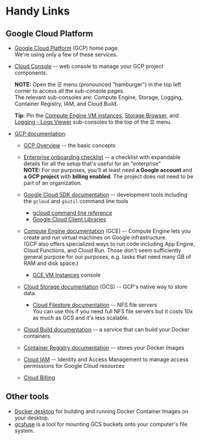 # Handy Links

## Google Cloud Platform

* [Google Cloud Platform](https://cloud.google.com/) (GCP) home page.  
  We're using only a few of these services.

* [Cloud Console](https://console.cloud.google.com/home/dashboard) -- web console to
  manage your GCP project components.

  **NOTE:** Open the ☰ menu (pronounced "hamburger") in the top left corner to access
  all the sub-console pages.  
  The relevant sub-consoles are: Compute Engine, Storage, Logging, Container Registry,
  IAM, and Cloud Build.

  **Tip:** Pin the
  [Compute Engine VM instances](https://console.cloud.google.com/compute/instances),
  [Storage Browser](https://console.cloud.google.com/storage/browser), and
  [Logging - Logs Viewer](https://console.cloud.google.com/logs/query)
  sub-consoles to the top of the ☰ menu.

* [GCP documentation](https://cloud.google.com/docs): 

  * [GCP Overview](https://cloud.google.com/docs/overview) -- the basic concepts

  * [Enterprise onboarding checklist](https://cloud.google.com/docs/enterprise/onboarding-checklist)
  -- a checklist with expandable details for all the setup that's useful for
  an "enterprise"  
    **NOTE:** For our purposes, you'll at least need **a Google account** and
    **a GCP project** with **billing enabled**. The project does not need to be part
    of an organization.

  * [Google Cloud SDK documentation](https://cloud.google.com/sdk/docs) -- development
  tools including the `gcloud` and `gsutil` command line tools
    * [gcloud command line reference](https://cloud.google.com/sdk/gcloud/reference)
    * [Google Cloud Client Libraries](https://cloud.google.com/sdk/cloud-client-libraries)

  * [Compute Engine documentation](https://cloud.google.com/compute/docs) (GCE) --
  Compute Engine lets you create and run virtual machines on Google infrastructure.  
  (GCP also offers specialized ways to run code including App Engine,
  Cloud Functions, and Cloud Run. Those don't seem sufficiently general purpose
  for our purposes, e.g. tasks that need many GB of RAM and disk space.)

    * [GCE VM Instances](https://console.cloud.google.com/compute/instances) console

  * [Cloud Storage documentation](https://cloud.google.com/storage/docs) (GCS) -- GCP's
  native way to store data.
    * [Cloud Filestore documentation](https://cloud.google.com/filestore/docs) -- NFS
    file servers  
    You can use this if you need full NFS file servers but it costs 10x as much as GCS
    and it's less scalable.

  * [Cloud Build documentation](https://cloud.google.com/cloud-build/docs) -- a
  service that can build your Docker containers

  * [Container Registry documentation](https://cloud.google.com/container-registry/docs)
  -- stores your Docker Images

  * [Cloud IAM](https://cloud.google.com/iam/docs) -- Identity and Access Management
  to manage access permissions for Google Cloud resources

  * [Cloud Billing](https://cloud.google.com/billing/docs)


## Other tools

* [Docker desktop](https://www.docker.com/products/docker-desktop) for building
  and running Docker Container Images on your desktop.
* [gcsfuse](https://github.com/GoogleCloudPlatform/gcsfuse) is a tool for mounting
  GCS buckets onto your computer's file system.
